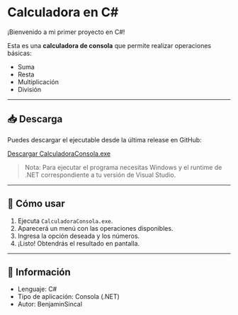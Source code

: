 # Calculadora en C#

¡Bienvenido a mi primer proyecto en C#!  

Esta es una **calculadora de consola** que permite realizar operaciones básicas:

- Suma  
- Resta  
- Multiplicación  
- División  

---

## 📥 Descarga

Puedes descargar el ejecutable desde la última release en GitHub:  

[Descargar CalculadoraConsola.exe](https://github.com/BenjaminSk09/MiPortafolioCSharp/releases/download/v1.0/CalculadoraConsola.exe)

> Nota: Para ejecutar el programa necesitas Windows y el runtime de .NET correspondiente a tu versión de Visual Studio.

---

## 🚀 Cómo usar

1. Ejecuta `CalculadoraConsola.exe`.  
2. Aparecerá un menú con las operaciones disponibles.  
3. Ingresa la opción deseada y los números.  
4. ¡Listo! Obtendrás el resultado en pantalla.  

---

## 📌 Información

- Lenguaje: C#  
- Tipo de aplicación: Consola (.NET)  
- Autor: BenjaminSincal
